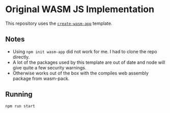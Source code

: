 # Original WASM JS Implementation

This repository  uses the [`create-wasm-app`](https://github.com/rustwasm/create-wasm-app) template.

## Notes

 - Using `npm init wasm-app` did not work for me. I had to clone the repo directly.
 - A lot of the packages used by this template are out of date and node will give quite a few security
   warnings.
 - Otherwise works out of the box with the compiles web assembly package from wasm-pack.

## Running

```shell
npm run start
```